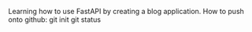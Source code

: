 Learning how to use FastAPI by creating a blog application.
How to push onto github:
    git init
    git status